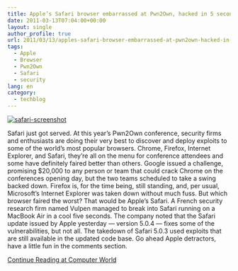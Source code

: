 ```yaml
---
title: Apple’s Safari browser embarrassed at Pwn2Own, hacked in 5 seconds
date: 2011-03-13T07:04:00+00:00
layout: single
author_profile: true
url: 2011/03/13/apples-safari-browser-embarrassed-at-pwn2own-hacked-in-5-seconds/
tags:
  - Apple
  - Browser
  - Pwn2Own
  - Safari
  - security
lang: en
category: 
  - techblog
---
```

[![safari-screenshot](http://lh4.ggpht.com/_vaUVXcmC3OI/TXxldE3futI/AAAAAAAADrU/1-2mB4Irj6k/safari-screenshot_thumb%5B2%5D.jpg?imgmax=800 "safari-screenshot")](http://lh3.ggpht.com/_vaUVXcmC3OI/TXxlZR9ZR8I/AAAAAAAADrQ/IhGwvU4TD5A/s1600-h/safari-screenshot%5B5%5D.jpg)

Safari just got served. At this year’s Pwn2Own conference, security firms and enthusiasts are doing their very best to discover and deploy exploits to some of the world’s most popular browsers. Chrome, Firefox, Internet Explorer, and Safari, they’re all on the menu for conference attendees and some have definitely faired better than others. Google issued a challenge, promising $20,000 to any person or team that could crack Chrome on the conferences opening day, but the two teams scheduled to take a swing backed down. Firefox is, for the time being, still standing, and, per usual, Microsoft’s Internet Explorer was taken down without much fuss. But which browser faired the worst? That would be Apple’s Safari. A French security research firm named Vulpen managed to break into Safari running on a MacBook Air in a cool five seconds. The company noted that the Safari update issued by Apple yesterday — version 5.0.4 — fixes some of the vulnerabilities, but not all. The takedown of Safari 5.0.3 used exploits that are still available in the updated code base. Go ahead Apple detractors, have a little fun in the comments section.

[Continue Reading at Computer World](http://www.computerworld.com/s/article/9214002/Safari_IE_hacked_first_at_Pwn2Own)